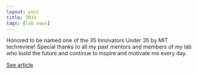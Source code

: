 ```yaml
---
layout: post
title: TR35
tags: [lab news]
---
```


Honored to be named one of the 35 Innovators Under 35 by MIT techreview! Special thanks to all my past mentors and members of my lab who build the future and continue to inspire and motivate me every day.

[See article](https://www.technologyreview.com/lists/innovators-under-35/2019/)


<br><br>
<br><br>
<br><br>
<br><br>
